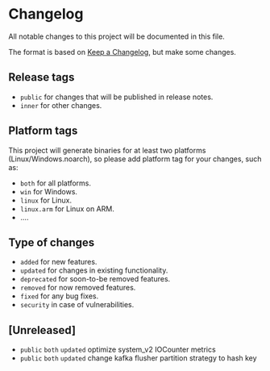 # Changelog
All notable changes to this project will be documented in this file.

The format is based on [Keep a Changelog](https://keepachangelog.com/en/1.0.0/), but make some changes.

## Release tags
- `public` for changes that will be published in release notes.
- `inner` for other changes.


## Platform tags
This project will generate binaries for at least two platforms (Linux/Windows.noarch), so please add platform tag for your changes, such as:

- `both` for all platforms.
- `win` for Windows.
- `linux` for Linux.
- `linux.arm` for Linux on ARM.
- ....


## Type of changes
- `added` for new features.
- `updated` for changes in existing functionality.
- `deprecated` for soon-to-be removed features.
- `removed` for now removed features.
- `fixed` for any bug fixes.
- `security` in case of vulnerabilities.


## [Unreleased]
- `public` `both` `updated` optimize system_v2 IOCounter metrics
- `public` `both` `updated` change kafka flusher partition strategy to hash key